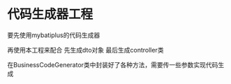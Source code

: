 # 代码生成器工程

要先使用mybatiplus的代码生成器
 
再使用本工程来配合
先生成dto对象
最后生成controller类

在BusinessCodeGenerator类中封装好了各种方法，需要传一些参数实现代码生成